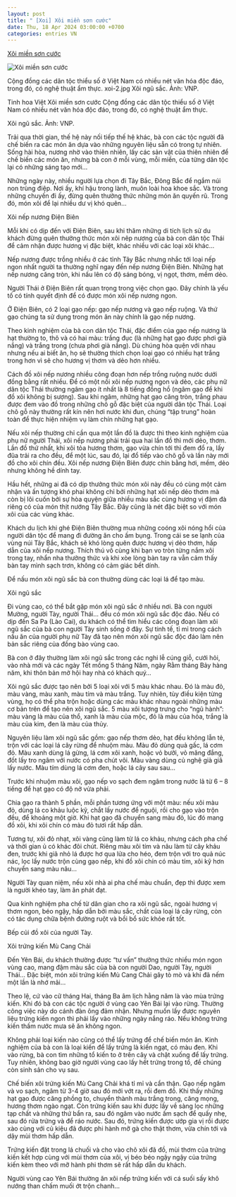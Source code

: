 ```yaml
---
layout: post
title: " [Xoi] Xôi miền sơn cước"
date: Thu, 18 Apr 2024 03:00:00 +0700
categories: entries VN
---
```

[Xôi miền sơn cước](https://daidoanket.vn/xoi-mien-son-cuoc-10277833.html)

![Xôi miền sơn cước](https://ddk.1cdn.vn/thumbs/1200x630/2024/04/15/xoi-2.jpg)

Cộng đồng các dân tộc thiểu số ở Việt Nam có nhiều nét văn hóa độc đáo, trong đó, có nghệ thuật ẩm thực. xoi-2.jpg Xôi ngũ sắc. Ảnh: VNP.

Tinh hoa Việt Xôi miền sơn cước Cộng đồng các dân tộc thiểu số ở Việt Nam có nhiều nét văn hóa độc đáo, trong đó, có nghệ thuật ẩm thực.

Xôi ngũ sắc. Ảnh: VNP.

Trải qua thời gian, thế hệ này nối tiếp thế hệ khác, bà con các tộc người đã chế biến ra các món ăn dựa vào những nguyên liệu sẵn có trong tự nhiên. Sống hài hòa, nương nhờ vào thiên nhiên, lấy các sản vật của thiên nhiên để chế biến các món ăn, nhưng bà con ở mỗi vùng, mỗi miền, của từng dân tộc lại có những sáng tạo mới…

Những ngày này, nhiều người lựa chọn đi Tây Bắc, Đông Bắc để ngắm núi non trùng điệp. Nơi ấy, khí hậu trong lành, muôn loài hoa khoe sắc. Và trong những chuyến đi ấy, đừng quên thưởng thức những món ăn quyến rũ. Trong đó, món xôi để lại nhiều dư vị khó quên…

Xôi nếp nương Điện Biên

Mỗi khi có dịp đến với Điện Biên, sau khi thăm những di tích lịch sử du khách đừng quên thưởng thức món xôi nêp nương của bà con dân tộc Thái để cảm nhận được hương vị đặc biệt, khác nhiều với các loại xôi khác…

Nếp nương được trồng nhiều ở các tỉnh Tây Bắc nhưng nhắc tới loại nếp ngon nhất người ta thường nghĩ ngay đến nếp nương Điện Biên. Những hạt nếp nương căng tròn, khi nấu lên có độ sáng bóng, vị ngọt, thơm, mềm dẻo.

Người Thái ở Điện Biên rất quan trọng trong việc chọn gạo. Đây chính là yếu tố có tính quyết định để có được món xôi nếp nương ngon.

Ở Điện Biên, có 2 loại gạo nếp: gạo nếp nương và gạo nếp ruộng. Và thứ gạo chúng ta sử dụng trong món ăn này chính là gạo nếp nương.

Theo kinh nghiệm của bà con dân tộc Thái, đặc điểm của gạo nếp nương là hạt thường to, thô và có hai màu: trắng đục (là những hạt gạo được phơi già nắng) và trắng trong (chưa phơi già nắng). Dù chúng hòa quện với nhau nhưng nếu ai biết ăn, họ sẽ thường thích chọn loại gạo có nhiều hạt trắng trong hơn vì sẽ cho hương vị thơm và dẻo hơn nhiều.

Cách đồ xôi nếp nương nhiều công đoạn hơn nếp trồng ruộng nước dưới đồng bằng rất nhiều. Để có một nồi xôi nếp nương ngon và dẻo, các phụ nữ dân tộc Thái thường ngâm gạo ít nhất là 8 tiếng đồng hồ (ngâm gạo để khi đồ xôi không bị sượng). Sau khi ngâm, những hạt gạo căng tròn, trắng phau được đem vào đồ trong những chõ gỗ đặc biệt của người dân tộc Thái. Loại chõ gỗ này thường rất kín nên hơi nước khi đun, chúng “tập trung” hoàn toàn để thực hiện nhiệm vụ làm chín những hạt gạo.

Nếu xôi nếp thường chỉ cần qua một lần đồ là được thì theo kinh nghiệm của phụ nữ người Thái, xôi nếp nương phải trải qua hai lần đồ thì mới dẻo, thơm. Lần đồ thứ nhất, khi xôi tỏa hương thơm, gạo vừa chín tới thì đem đổ ra, lấy đũa trải ra cho đều, để một lúc, sau đó, lại đổ tiếp vào chõ gỗ và lần này mới đồ cho xôi chín đều. Xôi nếp nương Điện Biên được chín bằng hơi, mềm, dẻo nhưng không hề dính tay.

Hầu hết, những ai đã có dịp thưởng thức món xôi này đều có cùng một cảm nhận và ấn tượng khó phai không chỉ bởi những hạt xôi nếp dẻo thơm mà còn bị lôi cuốn bởi sự hòa quyện giữa nhiều màu sắc cùng hương vị đậm đà riêng có của món thịt nướng Tây Bắc. Đây cũng là nét đặc biệt so với món xôi của các vùng khác.

Khách du lịch khi ghé Điện Biên thường mua những coóng xôi nóng hổi của người dân tộc để mang đi đường ăn cho ấm bụng. Trong cái se se lạnh của vùng núi Tây Bắc, khách sẽ khó lòng quên được hương vị dẻo thơm, hấp dẫn của xôi nếp nương. Thích thú vô cùng khi bạn vo tròn từng nắm xôi trong tay, nhẩn nha thưởng thức và khi xòe lòng bàn tay ra vẫn cảm thấy bàn tay mình sạch trơn, không có cảm giác bết dính.

Để nấu món xôi ngũ sắc bà con thường dùng các loại lá để tạo màu.

Xôi ngũ sắc

Đi vùng cao, có thể bắt gặp món xôi ngũ sắc ở nhiều nơi. Bà con người Mường, người Tày, người Thái… đều có món xôi ngũ sắc độc đáo. Nếu có dịp đến Sa Pa (Lào Cai), du khách có thể tìm hiểu các công đoạn làm xôi ngũ sắc của bà con người Tày sinh sống ở đây. Sự tinh tế, tỉ mỉ trong cách nấu ăn của người phụ nữ Tày đã tạo nên món xôi ngũ sắc độc đáo làm nên bản sắc riêng của đồng bào vùng cao.

Bà con ở đây thường làm xôi ngũ sắc trong các nghi lễ cúng giỗ, cưới hỏi, vào nhà mới và các ngày Tết mồng 5 tháng Năm, ngày Rằm tháng Bảy hàng năm, khi thôn bản mở hội hay nhà có khách quý…

Xôi ngũ sắc được tạo nên bởi 5 loại xôi với 5 màu khác nhau. Đó là màu đỏ, màu vàng, màu xanh, màu tím và màu trắng. Tuy nhiên, tùy điều kiện từng vùng, họ có thể pha trộn hoặc dùng các màu khác nhau ngoài những màu cơ bản trên để tạo nên xôi ngũ sắc. 5 màu xôi tượng trưng cho “ngũ hành”: màu vàng là màu của thổ, xanh là màu của mộc, đỏ là màu của hỏa, trắng là màu của kim, đen là màu của thủy.

Nguyên liệu làm xôi ngũ sắc gồm: gạo nếp thơm dẻo, hạt đều không lẫn tẻ, trộn với các loại lá cây rừng để nhuộm màu. Màu đỏ dùng quả gấc, lá cơm đỏ. Màu xanh dùng lá gừng, lá cơm xôi xanh, hoặc vỏ bưởi, vỏ măng đắng, đốt lấy tro ngâm với nước có pha chút vôi. Màu vàng dùng củ nghệ già giã lấy nước. Màu tím dùng lá cơm đen, hoặc lá cây sau sau…

Trước khi nhuộm màu xôi, gạo nếp vo sạch đem ngâm trong nước lã từ 6 – 8 tiếng để hạt gạo có độ nở vừa phải.

Chia gạo ra thành 5 phần, mỗi phần tương ứng với một màu: nếu xôi màu đỏ, dùng lá co khảu luộc kỹ, chắt lấy nước để nguội, rồi cho gạo vào trộn đều, để khoảng một giờ. Khi hạt gạo đã chuyển sang màu đỏ, lúc đó mang đồ xôi, khi xôi chín có màu đỏ tươi rất hấp dẫn.

Tương tự, xôi đỏ nhạt, xôi vàng cũng làm từ lá co khảu, nhưng cách pha chế và thời gian ủ có khác đôi chút. Riêng màu xôi tím và nâu làm từ cây khảu đen, trước khi giã nhỏ lá được hơ qua lửa cho héo, đem trộn với tro quả núc nác, lọc lấy nước trộn cùng gạo nếp, khi đồ xôi chín có màu tím, xôi kỹ hơn chuyển sang màu nâu...

Người Tày quan niệm, nếu xôi nhà ai pha chế màu chuẩn, đẹp thì được xem là người khéo tay, làm ăn phát đạt.

Qua kinh nghiệm pha chế từ dân gian cho ra xôi ngũ sắc, ngoài hương vị thơm ngon, béo ngậy, hấp dẫn bởi màu sắc, chất của loại lá cây rừng, còn có tác dụng chữa bệnh đường ruột và bồi bổ sức khỏe rất tốt.

Bếp củi đồ xôi của người Tày.

Xôi trứng kiến Mù Cang Chải

Đến Yên Bái, du khách thường được “tư vấn” thưởng thức nhiều món ngon vùng cao, mang đậm màu sắc của bà con người Dao, người Tày, người Thái… Đặc biệt, món xôi trứng kiến Mù Cang Chải gây tò mò và khi đã nếm một lần là nhớ mãi…

Theo lệ, cứ vào cữ tháng Hai, tháng Ba âm lịch hằng năm là vào mùa trứng kiến. Khi đó bà con các tộc người ở vùng cao Yên Bái lại vào rừng. Thường công việc này do cánh đàn ông đảm nhận. Nhưng muốn lấy được nguyên liệu trứng kiến ngon thì phải lấy vào những ngày nắng ráo. Nếu không trứng kiến thấm nước mưa sẽ ăn không ngon.

Không phải loại kiến nào cũng có thể lấy trứng để chế biến món ăn. Kinh nghiệm của bà con là loại kiến để lấy trứng là kiến ngạt, có màu đen. Khi vào rừng, bà con tìm những tổ kiến to ở trên cây và chặt xuống để lấy trứng. Tuy nhiên, không bao giờ người vùng cao lấy hết trứng trong tổ, để chúng còn sinh sản cho vụ sau.

Chế biến xôi trứng kiến Mù Cang Chải khá tỉ mỉ và cẩn thận. Gạo nếp ngâm và vo sạch, ngâm từ 3-4 giờ sau đó mới vớt ra, rồi đem đồ. Khi thấy những hạt gạo được căng phồng to, chuyển thành màu trắng trong, căng mọng, hương thơm ngào ngạt. Còn trứng kiến sau khi được lấy về sàng lọc những tạp chất và những thứ bẩn ra, sau đó ngâm vào nước ấm sạch để quấy nhẹ, sau đó rửa trứng và để ráo nước. Sau đó, trứng kiến được ướp gia vị rồi được xào cùng với củ kiệu đã được phi hành mỡ gà cho thật thơm, vừa chín tới và dậy mùi thơm hấp dẫn.

Trứng kiến đặt trong lá chuối và cho vào chõ xôi đã đồ, mùi thơm của trứng kiến kết hợp cùng với mùi thơm của xôi, vị béo béo ngậy ngậy của trứng kiến kèm theo với mỡ hành phi thơm sẽ rất hấp dẫn du khách.

Người vùng cao Yên Bái thường ăn xôi nếp trứng kiến với cá suối sấy khô nướng than chấm muối ớt trộn chanh…

